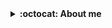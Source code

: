 <details><summary><b title="(click to open)">:octocat: About me <!-- <a href="https://isaacalves7.com"><img height="27" src="https://raw.githubusercontent.com/IsaacAlves7/portfolio/c7b613d7c2df373946810ea765923efd6414ca4a/public/icons/IsaacAlves7.svg?token=AOWFAED66TKMK3FCSRZXQ4TEJQNHS" align="right" title="NEW! Visit my portfolio website! 🎉"></a> --> </b></summary><br />
<a href="#"><img src="https://readme-typing-svg.herokuapp.com?color=326CE5&lines=👋🏾+Hello,+World!;👨🏾‍🔬+Welcome+to+my+lab!;👨🏾‍💻+I+want+share+my+studies+here!;💾+Feel+free+to+let+any+doubt!;🐑+Going+beyond+expectations!;💪🏾+I'm+trying+to+do+better!;⚛️+Data+Science+at+Globoplay!;%7C"/></a>
  
I'm **[`Computer Science`](https://www.youtube.com/watch?v=SzJ46YA_RaA)** student and very interested in **[`DevOps`](https://roadmap.sh/roadmaps/devops.png)**, **[`Software Development`](https://pbs.twimg.com/media/E9c8-2EUcAQRBF1?format=jpg&name=large)** and **[`Data Science`](https://i.pinimg.com/736x/ad/2d/4e/ad2d4e16d7b9be46b2a3024c12c0ee80.jpg)**.
  
- 🍎 **Studying:** DevSecOps, Data Science and Full-Stack Development;
- &nbsp;△&nbsp;  **Focusing**: Computer Science studies;
- 🔭 **Colaborating**: <a href="https://www.globo.com">Globo</a>.

<!-- ☕ **Support**: 
<code> ![Github-sponsors](https://img.shields.io/badge/sponsor-f9f7f7?style=for-the-badge&logo=GitHub-Sponsors&logoColor=#EA4AAA) <img src="https://cdn.buymeacoffee.com/buttons/v2/default-yellow.png" height="29"  width="121" alt="IsaacAlves7" /> ![Ko-Fi](https://img.shields.io/badge/Ko--fi-F16061?style=for-the-badge&logo=ko-fi&logoColor=white) </code> -->
 
<blockquote>
  <sup>Challenges bring personal growth and that's as the brillant scientist Isaac Newton said:</sup><br />
  "If i have seen further than others, it is by standing upon the shoulders of giants." - <i>Sir Isaac Newton</i>
</blockquote>
  
<details><summary><b title="(click to open)">Work status</b></summary><br />

<a href="https://dev.to/isaacalves7"><img align="right" height="77" src="https://user-images.githubusercontent.com/61624336/115090011-0fd3b280-9eea-11eb-85ed-cd4ff8874740.png"></a>

<div align="justify">

<a href="https://www.ruby-lang.org/pt/">![Ruby](https://img.shields.io/badge/Ruby-7A1814?style=for-the-badge&logo=ruby&logoColor=white)</a>
<a href="https://cplusplus.com/">![C++](https://img.shields.io/badge/C/C%2B%2B-F5455C?style=for-the-badge&logo=c%2B%2B&logoColor=white)</a>
<a href="https://learn.microsoft.com/pt-br/dotnet/csharp/">![C#](https://img.shields.io/badge/C--Sharp-239120?style=for-the-badge&logo=c-sharp&logoColor=white)</a> 
<a href="https://developer.mozilla.org/en-US/docs/Web/JavaScript">![JS](https://img.shields.io/badge/JavaScript-000000?style=for-the-badge&logo=javascript&logoColor=ffd60a)</a>
![Java](https://img.shields.io/badge/Java-bb6528?style=for-the-badge&logo=openjdk&logoColor=white)
![Swift](https://img.shields.io/badge/Swift-FA7343?style=for-the-badge&logo=swift&logoColor=white)
<a href="https://www.php.net/manual/en/">![PHP](https://img.shields.io/badge/PHP-777BB4?style=for-the-badge&logo=php&logoColor=white)</a>
![Objective-C](https://img.shields.io/badge/Objective-C-0095D5?&style=for-the-badge&logo=Apple&logoColor=white)
<a href="https://elixir-lang.org/learning.html">![Elixir](https://img.shields.io/badge/Elixir-4B275F?style=for-the-badge&logo=elixir&logoColor=white)</a>
<a href="https://go.dev/doc/">![Golang](https://img.shields.io/badge/Go-00ADD8?style=for-the-badge&logo=go&logoColor=white)</a>
<a href="https://www.python.org/doc/">![Python](https://img.shields.io/badge/Python-3776AB?style=for-the-badge&logo=python&logoColor=white)</a>
<a href="https://cloud.google.com/bigquery/docs/creating-partitioned-tables?hl=pt-br#sql_2">![SQL](https://img.shields.io/badge/SQL-F29D0C?style=for-the-badge&logo=Amazon-RDS&logoColor=white)</a>
<a href="https://kotlinlang.org/docs/home.html">![Kotlin](https://img.shields.io/badge/Kotlin-9013FE?style=for-the-badge&logo=Kotlin&logoColor=white)</a>

<a href="https://github.com/IsaacAlves7">
    
<img src="https://github.com/IsaacAlves7/IsaacAlves7/blob/output/snake.svg" alt="Snake animation" />

<p align="center" dir="auto"><a target="_blank" rel="noopener noreferrer" href="https://raw.githubusercontent.com/BrunnerLivio/brunnerlivio/master/images/marquee.svg"><img src="https://raw.githubusercontent.com/BrunnerLivio/brunnerlivio/master/images/marquee.svg" alt="enter image description here" style="width: 70%;"></a></p>

</a>   
    
 </div>
        
</details>

</details>
